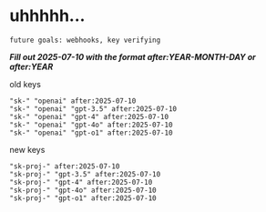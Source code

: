 # uhhhhh...

`future goals: webhooks, key verifying`



***Fill out 2025-07-10 with the format after:YEAR-MONTH-DAY or after:YEAR***

old keys
```
"sk-" "openai" after:2025-07-10
"sk-" "openai" "gpt-3.5" after:2025-07-10
"sk-" "openai" "gpt-4" after:2025-07-10
"sk-" "openai" "gpt-4o" after:2025-07-10
"sk-" "openai" "gpt-o1" after:2025-07-10
```

new keys
```
"sk-proj-" after:2025-07-10
"sk-proj-" "gpt-3.5" after:2025-07-10
"sk-proj-" "gpt-4" after:2025-07-10
"sk-proj-" "gpt-4o" after:2025-07-10
"sk-proj-" "gpt-o1" after:2025-07-10
```
